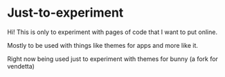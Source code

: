 # Just-to-experiment

Hi!
This is only to experiment with pages of code that I want to put online.

Mostly to be used with things like themes for apps and more like it.

Right now being used just to experiment with themes for bunny (a fork for vendetta)
